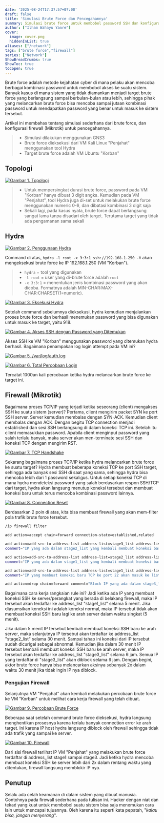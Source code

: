 ```yaml
---
date: '2025-08-24T17:37:57+07:00'
draft: false
title: 'Simulasi Brute Force dan Pencegahannya'
summary: Simulasi brute force untuk membobol password SSH dan konfigurasi firewall (Mikrotik) sebagai pencegahannya
author: ["Ilham Wahayu Yanre"]
cover:
  image: cover.png
  hiddenInList: true
aliases: ["/network"]
tags: ["brute force","firewall"]
series: ["Network"]
ShowBreadCrumbs: true
ShowToc: true
tocopen: true
---
```


Brute force adalah metode kejahatan cyber di mana pelaku akan mencoba berbagai kombinasi password untuk membobol akses ke suatu sistem. Banyak kasus di mana sistem yang tidak diamankan menjadi target brute force yang berlangsung sampai berbulan-bulan atau lebih, sehingga pihak yang melancarkan brute force bisa mencoba sampai jutaan kombinasi password untuk mendapatkan password yang benar untuk masuk ke sistem tersebut.

Artikel ini membahas tentang simulasi sederhana dari brute force, dan konfigurasi firewall (Mikrotik) untuk pencegahannya.

>- Simulasi dilakukan menggunakan GNS3
>- Brute force dieksekusi dari VM Kali Linux "Penjahat" menggunakan tool Hydra
>- Target brute force adalah VM Ubuntu "Korban"

## Topologi

[![Gambar 1. Topologi](http-topologi.png#center "Gambar 1. Topologi")](http-topologi.png)

>- Untuk mempersingkat durasi brute force, password pada VM "Korban" hanya dibuat 3 digit angka. Kemudian pada VM "Penjahat", tool Hydra juga di-set untuk melakukan brute force menggunakan numeric 0-9, dan dibatasi kombinasi 3 digit saja
>- Sekali lagi, pada kasus nyata, brute force dapat berlangsung sangat lama tanpa disadari oleh target. Terutama target yang tidak ada pengamanan sama sekali

## Hydra

[![Gambar 2. Penggunaan Hydra](http-hydra-1.png#center "Gambar 2. Penggunaan Hydra")](http-hydra-1.png)

Command di atas, `hydra -l root -x 3:3:1 ssh://192.168.1.250 -V` akan mengeksekusi brute force ke IP 192.168.1.250 (VM "Korban").

>- `hydra` = tool yang digunakan
>- `-l root` = user yang di-brute force adalah `root`
>- `-x 3:3:1` = menentukan jenis kombinasi password yang akan dicoba. Formatnya adalah MIN-CHAR:MAX-CHAR:CHARSET(1=numeric).

[![Gambar 3. Eksekusi Hydra](http-hydra-2.png#center "Gambar 3. Eksekusi Hydra")](http-hydra-2.png)

Setelah command sebelumnya dieksekusi, hydra kemudian menjalankan proses brute force dan berhasil menemukan password yang bisa digunakan untuk masuk ke target, yaitu 918.

[![Gambar 4. Akses SSH dengan Password yang Ditemukan](http-akses-ssh.png#center "Gambar 4. Akses SSH dengan Password yang Ditemukan")](http-akses-ssh.png)

Akses SSH ke VM "Korban" menggunakan password yang ditemukan hydra berhasil. Bagaimana penampakan log login attempt pada VM ini?

[![Gambar 5. /var/log/auth.log](http-login-attempt-log.png#center "Gambar 5. /var/log/auth.log")](http-login-attempt-log.png)

[![Gambar 6. Total Percobaan Login](http-total-percobaan.png#center "Gambar 6. Total Percobaan Login")](http-total-percobaan.png)

Tercatat 1000an kali percobaan ketika hydra melancarkan brute force ke target ini.

## Firewall (Mikrotik)

Bagaimana proses TCP/IP yang terjadi ketika seseorang (client) mengakses SSH ke suatu sistem (server)? Pertama, client mengirim packet SYN ke port SSH server. Server kemudian membalas dengan SYN-ACK. Kemudian client membalas dengan ACK. Dengan begitu TCP connection menjadi established dan sesi SSH berlangsung di dalam koneksi TCP ini. Setelah itu client memasukkan password. Apabila client menginput password yang salah terlalu banyak, maka server akan men-terminate sesi SSH dan koneksi TCP dengan mengirim RST.

[![Gambar 7. TCP Handshake](http-tcp-handshake.png#center "Gambar 7. TCP Handshake")](http-tcp-handshake.png)

Sekarang bagaimana proses TCP/IP ketika hydra melancarkan brute force ke suatu target? Hydra membuat beberapa koneksi TCP ke port SSH target, sehingga ada banyak sesi SSH di saat yang sama, sehingga hydra bisa mencoba lebih dari 1 password sekaligus. Untuk setiap koneksi TCP di mana hydra mendeteksi password yang salah berdasarkan respon SSH/TCP dari target, hydra akan langsung menutup koneksi tersebut dan membuat koneksi baru untuk terus mencoba kombinasi password lainnya.

[![Gambar 8. Connection Reset](http-conn-reset.png#center "Gambar 8. Connection Reset")](http-conn-reset.png)

Berdasarkan 2 poin di atas, kita bisa membuat firewall yang akan mem-filter pola trafik brute force tersebut.

```bash
/ip firewall filter 

add action=accept chain=forward connection-state=established,related 

add action=add-src-to-address-list address-list=stage3_list address-list-timeout=6h chain=forward connection-state=new dst-port=22 protocol=tcp src-address-list=stage2_list
comment="IP yang ada dalam stage2_list yang kembali membuat koneksi baru TCP ke port 22 dalam jangka waktu 30 menit akan masuk ke list ini dan akan dihapus setelah 6 jam"

add action=add-src-to-address-list address-list=stage2_list address-list-timeout=30m chain=forward connection-state=new dst-port=22 protocol=tcp src-address-list=stage1_list
comment="IP yang ada dalam stage1_list yang kembali membuat koneksi baru TCP ke port 22 dalam jangka waktu 5 menit akan masuk ke list ini dan akan dihapus setelah 30 menit"

add action=add-src-to-address-list address-list=stage1_list address-list-timeout=5m chain=forward connection-state=new dst-port=22 protocol=tcp
comment="IP yang membuat koneksi baru TCP ke port 22 akan masuk ke list ini dan akan dihapus setelah 5 menit"

add action=drop chain=forward comment="Block IP yang ada dalam stage3_list" src-address-list=stage3_list 
```

Bagaimana cara kerja rangkaian rule ini? Jadi ketika ada IP yang membuat koneksi SSH ke server/perangkat yang berada di belakang firewall, maka IP tersebut akan terdaftar ke address_list "stage1_list" selama 5 menit. Jika diasumsikan koneksi ini adalah koneksi normal, maka IP tersebut tidak akan membuat koneksi SSH baru lagi ke arah server dalam waktu singkat (5 menit).

Jika dalam 5 menit IP tersebut kembali membuat koneksi SSH baru ke arah server, maka selanjutnya IP tersebut akan terdaftar ke address_list "stage2_list" selama 30 menit. Sampai tahap ini koneksi dari IP tersebut sudah dicurigai sebagai abnormal. Kemudian jika dalam 30 menit IP tersebut kembali membuat koneksi SSH baru ke arah server, maka IP tersebut akan terdaftar ke address_list "stage3_list" selama 6 jam. Semua IP yang terdaftar di "stage3_list" akan diblock selama 6 jam. Dengan begini, aktor brute force hanya bisa melancarkan aksinya sebanyak 2x dalam waktu 30 menit jika tidak ingin IP nya diblock.

### Pengujian Firewall

Selanjutnya VM "Penjahat" akan kembali melakukan percobaan brute force ke VM "Korban" untuk melihat cara kerja firewall yang telah dibuat.

[![Gambar 9. Percobaan Brute Force](http-hydra-error.png#center "Gambar 9. Percobaan Brute Force")](http-hydra-error.png)

Beberapa saat setelah command brute force dieksekusi, hydra langsung menghentikan prosesnya karena terlalu banyak connection error ke arah target. Ini karena IP host hydra langsung diblock oleh firewall sehingga tidak ada trafik yang sampai ke server.

[![Gambar 10. Firewall](http-firewall.png#center "Gambar 10. Firewall")](http-firewall.png)

Dari sisi firewall terlihat IP VM "Penjahat" yang melakukan brute force terdaftar di address_list stage1 sampai stage3. Jadi ketika hydra mencoba membuat koneksi SSH ke server lebih dari 2x dalam rentang waktu yang ditentukan, firewall langsung memblokir IP nya.

## Penutup

Selalu ada celah keamanan di dalam sistem yang dibuat manusia. Contohnya pada firewall sederhana pada tulisan ini. Hacker dengan niat dan tekad yang kuat untuk membobol suatu sistem bisa saja menemukan cara lain untuk mencapai tujuannya. Oleh karena itu seperti kata pepatah, "_kalau bisa, jangan menyerang_".